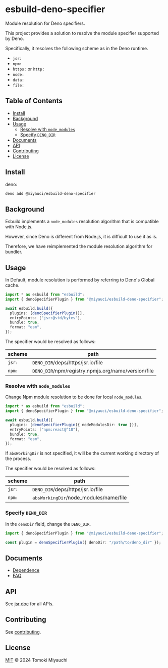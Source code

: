 # esbuild-deno-specifier

Module resolution for Deno specifiers.

This project provides a solution to resolve the module specifier supported by
Deno.

Specifically, it resolves the following scheme as in the Deno runtime.

- `jsr:`
- `npm:`
- `https:` or `http:`
- `node:`
- `data:`
- `file:`

## Table of Contents <!-- omit in toc -->

- [Install](#install)
- [Background](#background)
- [Usage](#usage)
  - [Resolve with `node_modules`](#resolve-with-node_modules)
  - [Specify `DENO_DIR`](#specify-deno_dir)
- [Documents](#documents)
- [API](#api)
- [Contributing](#contributing)
- [License](#license)

## Install

deno:

```bash
deno add @miyauci/esbuild-deno-specifier
```

## Background

Esbuild implements a `node_modules` resolution algorithm that is compatible with
Node.js.

However, since Deno is different from Node.js, it is difficult to use it as is.

Therefore, we have reimplemented the module resolution algorithm for bundler.

## Usage

In Default, module resolution is performed by referring to Deno's Global cache.

```ts
import * as esbuild from "esbuild";
import { denoSpecifierPlugin } from "@miyauci/esbuild-deno-specifier";

await esbuild.build({
  plugins: [denoSpecifierPlugin()],
  entryPoints: ["jsr:@std/bytes"],
  bundle: true,
  format: "esm",
});
```

The specifier would be resolved as follows:

| scheme | path                                                |
| ------ | --------------------------------------------------- |
| `jsr:` | `DENO_DIR`/deps/https/jsr.io/file                   |
| `npm:` | `DENO_DIR`/npm/registry.npmjs.org/name/version/file |

### Resolve with `node_modules`

Change Npm module resolution to be done for local `node_modules`.

```ts
import * as esbuild from "esbuild";
import { denoSpecifierPlugin } from "@miyauci/esbuild-deno-specifier";

await esbuild.build({
  plugins: [denoSpecifierPlugin({ nodeModulesDir: true })],
  entryPoints: ["npm:react@^18"],
  bundle: true,
  format: "esm",
});
```

If `absWorkingDir` is not specified, it will be the current working directory of
the process.

The specifier would be resolved as follows:

| scheme | path                                   |
| ------ | -------------------------------------- |
| `jsr:` | `DENO_DIR`/deps/https/jsr.io/file      |
| `npm:` | `absWorkingDir`/node_modules/name/file |

### Specify `DENO_DIR`

In the `denoDir` field, change the `DENO_DIR`.

```ts
import { denoSpecifierPlugin } from "@miyauci/esbuild-deno-specifier";

const plugin = denoSpecifierPlugin({ denoDir: "/path/to/deno_dir" });
```

## Documents

- [Dependence](./docs/dependence.md)
- [FAQ](./docs/faq.md)

## API

See [jsr doc](https://jsr.io/@miyauci/esbuild-deno-specifier) for all APIs.

## Contributing

See [contributing](CONTRIBUTING.md).

## License

[MIT](LICENSE) © 2024 Tomoki Miyauchi
